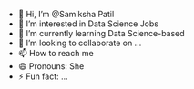 - 👋 Hi, I’m @Samiksha Patil
- 👀 I’m interested in Data Science Jobs
- 🌱 I’m currently learning Data Science-based 
- 💞️ I’m looking to collaborate on ...
- 📫 How to reach me 
- 😄 Pronouns: She
- ⚡ Fun fact: ...

<!---
Samiksha2907/Samiksha2907 is a ✨ special ✨ repository because its `README.md` (this file) appears on your GitHub profile.
You can click the Preview link to take a look at your changes.
--->
